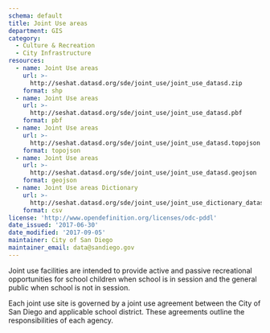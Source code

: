 ```yaml
---
schema: default
title: Joint Use areas
department: GIS
category:
  - Culture & Recreation
  - City Infrastructure
resources:
  - name: Joint Use areas
    url: >-
      http://seshat.datasd.org/sde/joint_use/joint_use_datasd.zip
    format: shp
  - name: Joint Use areas
    url: >-
      http://seshat.datasd.org/sde/joint_use/joint_use_datasd.pbf
    format: pbf
  - name: Joint Use areas
    url: >-
      http://seshat.datasd.org/sde/joint_use/joint_use_datasd.topojson
    format: topojson
  - name: Joint Use areas
    url: >-
      http://seshat.datasd.org/sde/joint_use/joint_use_datasd.geojson
    format: geojson
  - name: Joint Use areas Dictionary
    url: >-
      http://seshat.datasd.org/sde/joint_use/joint_use_dictionary_datasd.csv
    format: csv
license: 'http://www.opendefinition.org/licenses/odc-pddl'
date_issued: '2017-06-30'
date_modified: '2017-09-05'
maintainer: City of San Diego
maintainer_email: data@sandiego.gov
---
```

Joint use facilities are intended to provide active and passive recreational opportunities for school children when school is in session and the general public when school is not in session.
<!--more-->
Each joint use site is governed by a joint use agreement between the City of San Diego and applicable school district. These agreements outline the responsibilities of each agency.
